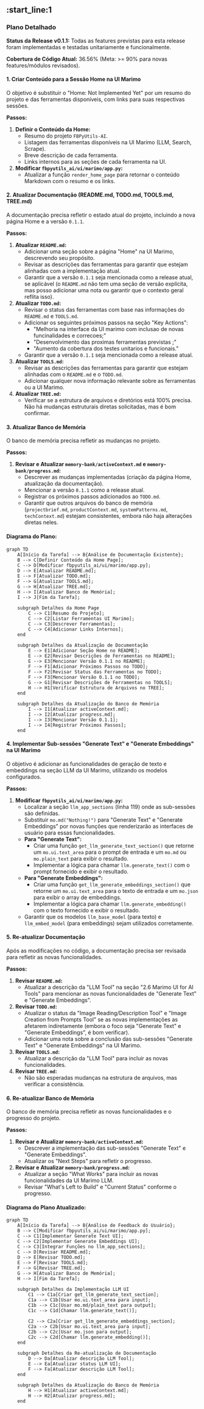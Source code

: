 :start_line:1
-------
### Plano Detalhado

**Status da Release v0.1.1:** Todas as features previstas para esta release foram implementadas e testadas unitariamente e funcionalmente.

**Cobertura de Código Atual:** 36.56% (Meta: >= 90% para novas features/módulos revisados).

#### 1. Criar Conteúdo para a Sessão Home na UI Marimo
O objetivo é substituir o "Home: Not Implemented Yet" por um resumo do projeto e das ferramentas disponíveis, com links para suas respectivas sessões.

**Passos:**
1.  **Definir o Conteúdo da Home:**
    *   Resumo do projeto `FBPyUtils-AI`.
    *   Listagem das ferramentas disponíveis na UI Marimo (LLM, Search, Scrape).
    *   Breve descrição de cada ferramenta.
    *   Links internos para as seções de cada ferramenta na UI.
2.  **Modificar `fbpyutils_ai/ui/marimo/app.py`:**
    *   Atualizar a função `render_home_page` para retornar o conteúdo Markdown com o resumo e os links.

#### 2. Atualizar Documentação (README.md, TODO.md, TOOLS.md, TREE.md)
A documentação precisa refletir o estado atual do projeto, incluindo a nova página Home e a versão `0.1.1`.

**Passos:**
1.  **Atualizar `README.md`:**
    *   Adicionar uma seção sobre a página "Home" na UI Marimo, descrevendo seu propósito.
    *   Revisar as descrições das ferramentas para garantir que estejam alinhadas com a implementação atual.
    *   Garantir que a versão `0.1.1` seja mencionada como a release atual, se aplicável (o `README.md` não tem uma seção de versão explícita, mas posso adicionar uma nota ou garantir que o contexto geral reflita isso).
2.  **Atualizar `TODO.md`:**
    *   Revisar o status das ferramentas com base nas informações do `README.md` e `TOOLS.md`.
    *   Adicionar os seguintes próximos passos na seção "Key Actions":
        *   "Melhoria na interface da UI marimo com inclusao de novas funcinalidades e correcoes;"
        *   "Desenvolvimento das proximas ferramentas previstas ;"
        *   "Aumento da cobertura dos testes unitarios e funcionais."
    *   Garantir que a versão `0.1.1` seja mencionada como a release atual.
3.  **Atualizar `TOOLS.md`:**
    *   Revisar as descrições das ferramentas para garantir que estejam alinhadas com o `README.md` e o `TODO.md`.
    *   Adicionar qualquer nova informação relevante sobre as ferramentas ou a UI Marimo.
4.  **Atualizar `TREE.md`:**
    *   Verificar se a estrutura de arquivos e diretórios está 100% precisa. Não há mudanças estruturais diretas solicitadas, mas é bom confirmar.

#### 3. Atualizar Banco de Memória
O banco de memória precisa refletir as mudanças no projeto.

**Passos:**
1.  **Revisar e Atualizar `memory-bank/activeContext.md` e `memory-bank/progress.md`:**
    *   Descrever as mudanças implementadas (criação da página Home, atualização da documentação).
    *   Mencionar a versão `0.1.1` como a release atual.
    *   Registrar os próximos passos adicionados ao `TODO.md`.
    *   Garantir que outros arquivos do banco de memória (`projectbrief.md`, `productContext.md`, `systemPatterns.md`, `techContext.md`) estejam consistentes, embora não haja alterações diretas neles.

#### Diagrama do Plano:

```mermaid
graph TD
    A[Início da Tarefa] --> B{Análise de Documentação Existente};
    B --> C[Definir Conteúdo da Home Page];
    C --> D[Modificar fbpyutils_ai/ui/marimo/app.py];
    D --> E[Atualizar README.md];
    E --> F[Atualizar TODO.md];
    F --> G[Atualizar TOOLS.md];
    G --> H[Atualizar TREE.md];
    H --> I[Atualizar Banco de Memória];
    I --> J[Fim da Tarefa];

    subgraph Detalhes da Home Page
        C --> C1[Resumo do Projeto];
        C --> C2[Listar Ferramentas UI Marimo];
        C --> C3[Descrever Ferramentas];
        C --> C4[Adicionar Links Internos];
    end

    subgraph Detalhes da Atualização de Documentação
        E --> E1[Adicionar Seção Home no README];
        E --> E2[Revisar Descrições de Ferramentas no README];
        E --> E3[Mencionar Versão 0.1.1 no README];
        F --> F1[Adicionar Próximos Passos no TODO];
        F --> F2[Revisar Status das Ferramentas no TODO];
        F --> F3[Mencionar Versão 0.1.1 no TODO];
        G --> G1[Revisar Descrições de Ferramentas no TOOLS];
        H --> H1[Verificar Estrutura de Arquivos no TREE];
    end

    subgraph Detalhes da Atualização do Banco de Memória
        I --> I1[Atualizar activeContext.md];
        I --> I2[Atualizar progress.md];
        I --> I3[Mencionar Versão 0.1.1];
        I --> I4[Registrar Próximos Passos];
    end
```

#### 4. Implementar Sub-sessões "Generate Text" e "Generate Embeddings" na UI Marimo
O objetivo é adicionar as funcionalidades de geração de texto e embeddings na seção LLM da UI Marimo, utilizando os modelos configurados.

**Passos:**
1.  **Modificar `fbpyutils_ai/ui/marimo/app.py`:**
    *   Localizar a seção `llm_app_sections` (linha 119) onde as sub-sessões são definidas.
    *   Substituir `mo.md("Nothing!")` para "Generate Text" e "Generate Embeddings" por novas funções que renderizarão as interfaces de usuário para essas funcionalidades.
    *   **Para "Generate Text":**
        *   Criar uma função `get_llm_generate_text_section()` que retorne um `mo.ui.text_area` para o prompt de entrada e um `mo.md` ou `mo.plain_text` para exibir o resultado.
        *   Implementar a lógica para chamar `llm.generate_text()` com o prompt fornecido e exibir o resultado.
    *   **Para "Generate Embeddings":**
        *   Criar uma função `get_llm_generate_embeddings_section()` que retorne um `mo.ui.text_area` para o texto de entrada e um `mo.json` para exibir o array de embeddings.
        *   Implementar a lógica para chamar `llm.generate_embedding()` com o texto fornecido e exibir o resultado.
    *   Garantir que os modelos `llm_base_model` (para texto) e `llm_embed_model` (para embeddings) sejam utilizados corretamente.

#### 5. Re-atualizar Documentação
Após as modificações no código, a documentação precisa ser revisada para refletir as novas funcionalidades.

**Passos:**
1.  **Revisar `README.md`:**
    *   Atualizar a descrição da "LLM Tool" na seção "2.6 Marimo UI for AI Tools" para mencionar as novas funcionalidades de "Generate Text" e "Generate Embeddings".
2.  **Revisar `TODO.md`:**
    *   Atualizar o status da "Image Reading/Description Tool" e "Image Creation from Prompts Tool" se as novas implementações as afetarem indiretamente (embora o foco seja "Generate Text" e "Generate Embeddings", é bom verificar).
    *   Adicionar uma nota sobre a conclusão das sub-sessões "Generate Text" e "Generate Embeddings" na UI Marimo.
3.  **Revisar `TOOLS.md`:**
    *   Atualizar a descrição da "LLM Tool" para incluir as novas funcionalidades.
4.  **Revisar `TREE.md`:**
    *   Não são esperadas mudanças na estrutura de arquivos, mas verificar a consistência.

#### 6. Re-atualizar Banco de Memória
O banco de memória precisa refletir as novas funcionalidades e o progresso do projeto.

**Passos:**
1.  **Revisar e Atualizar `memory-bank/activeContext.md`:**
    *   Descrever a implementação das sub-sessões "Generate Text" e "Generate Embeddings".
    *   Atualizar os "Next Steps" para refletir o progresso.
2.  **Revisar e Atualizar `memory-bank/progress.md`:**
    *   Atualizar a seção "What Works" para incluir as novas funcionalidades da UI Marimo LLM.
    *   Revisar "What's Left to Build" e "Current Status" conforme o progresso.

#### Diagrama do Plano Atualizado:

```mermaid
graph TD
    A[Início da Tarefa] --> B{Análise de Feedback do Usuário};
    B --> C[Modificar fbpyutils_ai/ui/marimo/app.py];
    C --> C1[Implementar Generate Text UI];
    C --> C2[Implementar Generate Embeddings UI];
    C --> C3[Integrar Funções no llm_app_sections];
    C --> D[Revisar README.md];
    D --> E[Revisar TODO.md];
    E --> F[Revisar TOOLS.md];
    F --> G[Revisar TREE.md];
    G --> H[Atualizar Banco de Memória];
    H --> I[Fim da Tarefa];

    subgraph Detalhes da Implementação LLM UI
        C1 --> C1a[Criar get_llm_generate_text_section];
        C1a --> C1b[Usar mo.ui.text_area para input];
        C1b --> C1c[Usar mo.md/plain_text para output];
        C1c --> C1d[Chamar llm.generate_text()];

        C2 --> C2a[Criar get_llm_generate_embeddings_section];
        C2a --> C2b[Usar mo.ui.text_area para input];
        C2b --> C2c[Usar mo.json para output];
        C2c --> C2d[Chamar llm.generate_embedding()];
    end

    subgraph Detalhes da Re-atualização de Documentação
        D --> Da[Atualizar descrição LLM Tool];
        E --> Ea[Atualizar status LLM UI];
        F --> Fa[Atualizar descrição LLM Tool];
    end

    subgraph Detalhes da Atualização do Banco de Memória
        H --> H1[Atualizar activeContext.md];
        H --> H2[Atualizar progress.md];
    end
